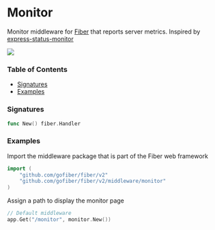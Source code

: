 # Monitor
Monitor middleware for [Fiber](https://github.com/gofiber/fiber) that reports server metrics. Inspired by [express-status-monitor](https://github.com/RafalWilinski/express-status-monitor)

![](https://i.imgur.com/4NfRCDm.gif)


### Table of Contents
- [Signatures](#signatures)
- [Examples](#examples)

### Signatures
```go
func New() fiber.Handler
```

### Examples
Import the middleware package that is part of the Fiber web framework
```go
import (
	"github.com/gofiber/fiber/v2"
	"github.com/gofiber/fiber/v2/middleware/monitor"
)
```

Assign a path to display the monitor page
```go
// Default middleware
app.Get("/monitor", monitor.New())
```